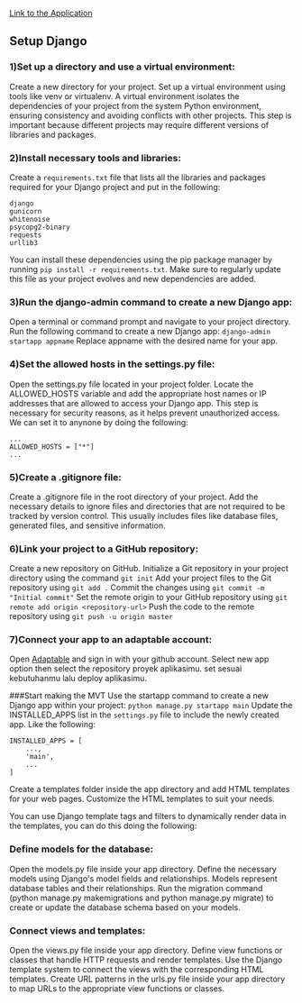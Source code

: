 [Link to the Application](https://hilmy-shoppping-list.adaptable.app)

## Setup Django
### 1)Set up a directory and use a virtual environment:
Create a new directory for your project. Set up a virtual environment using tools like venv or virtualenv. A virtual environment isolates the dependencies of your project from the system Python environment, ensuring consistency and avoiding conflicts with other projects. This step is important because different projects may require different versions of libraries and packages.

### 2)Install necessary tools and libraries:
Create a `requirements.txt` file that lists all the libraries and packages required for your Django project and put in the following:
```
django
gunicorn
whitenoise
psycopg2-binary
requests
urllib3
```

You can install these dependencies using the pip package manager by running `pip install -r requirements.txt`. Make sure to regularly update this file as your project evolves and new dependencies are added.

### 3)Run the django-admin command to create a new Django app:
Open a terminal or command prompt and navigate to your project directory.
Run the following command to create a new Django app: 
`django-admin startapp appname` 
Replace appname with the desired name for your app.

### 4)Set the allowed hosts in the settings.py file:
Open the settings.py file located in your project folder.
Locate the ALLOWED_HOSTS variable and add the appropriate host names or IP addresses that are allowed to access your Django app. This step is necessary for security reasons, as it helps prevent unauthorized access.
We can set it to anynone by doing the following:
```
...
ALLOWED_HOSTS = ["*"]
...
```

### 5)Create a .gitignore file:
Create a .gitignore file in the root directory of your project.
Add the necessary details to ignore files and directories that are not required to be tracked by version control. This usually includes files like database files, generated files, and sensitive information.

### 6)Link your project to a GitHub repository:
Create a new repository on GitHub.
Initialize a Git repository in your project directory using the command `git init`
Add your project files to the Git repository using `git add .`
Commit the changes using `git commit -m "Initial commit"`
Set the remote origin to your GitHub repository using `git remote add origin <repository-url>`
Push the code to the remote repository using `git push -u origin master`

### 7)Connect your app to an adaptable account:
Open [Adaptable](https://adaptable.io) and sign in with your github account.
Select new app option then select the repository proyek aplikasimu.
set sesuai kebutuhanmu lalu deploy aplikasimu.

###Start making the MVT
Use the startapp command to create a new Django app within your project: `python manage.py startapp main`
Update the INSTALLED_APPS list in the `settings.py` file to include the newly created app. Like the following:
```
INSTALLED_APPS = [
    ...,
    'main',
    ...
]
```
Create a templates folder inside the app directory and add HTML templates for your web pages.
Customize the HTML templates to suit your needs. 

You can use Django template tags and filters to dynamically render data in the templates, you can do this doing the following:

### Define models for the database:
Open the models.py file inside your app directory.
Define the necessary models using Django's model fields and relationships. Models represent database tables and their relationships.
Run the migration command (python manage.py makemigrations and python manage.py migrate) to create or update the database schema based on your models.

### Connect views and templates:
Open the views.py file inside your app directory.
Define view functions or classes that handle HTTP requests and render templates.
Use the Django template system to connect the views with the corresponding HTML templates.
Create URL patterns in the urls.py file inside your app directory to map URLs to the appropriate view functions or classes.
